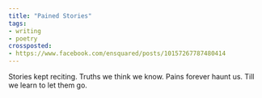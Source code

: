 ```yaml
---
title: "Pained Stories"
tags:
- writing
- poetry
crossposted:
- https://www.facebook.com/ensquared/posts/10157267787480414
---
```

Stories kept reciting.
Truths we think we know.
Pains forever haunt us.
Till we learn to let them go.